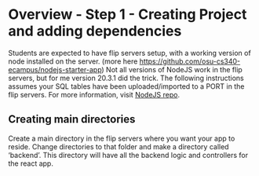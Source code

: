 # Overview - Step 1 - Creating Project and adding dependencies
Students are expected to have flip servers setup, with a working version of node installed on the server. (more here https://github.com/osu-cs340-ecampus/nodejs-starter-app) 
Not all versions of NodeJS work in the flip servers, but for me version 20.3.1 did the trick. 
The following instructions assumes your SQL tables have been uploaded/imported to a PORT in the flip servers. For more information, visit [NodeJS repo](https://github.com/osu-cs340-ecampus/nodejs-starter-app/tree/main/Step%202%20-%20Loading%20Data%20into%20the%20Database).

## Creating main directories
Create a main directory in the flip servers where you want your app to reside. Change directories to that folder and make a directory called ‘backend’. This directory will have all the backend logic and controllers for the react app.
